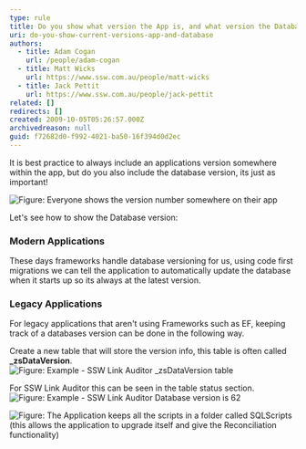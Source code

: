 ```yaml
---
type: rule
title: Do you show what version the App is, and what version the Database is?
uri: do-you-show-current-versions-app-and-database
authors:
  - title: Adam Cogan
    url: /people/adam-cogan
  - title: Matt Wicks
    url: https://www.ssw.com.au/people/matt-wicks
  - title: Jack Pettit
    url: https://www.ssw.com.au/people/jack-pettit
related: []
redirects: []
created: 2009-10-05T05:26:57.000Z
archivedreason: null
guid: f72682d0-f992-4021-ba50-16f394d0d2ec
---
```

It is best practice to always include an applications version somewhere within  the app, but do you also include the database version, its just as important! 

![Figure: Everyone shows the version number somewhere on their app](LinkAuditor.png)  

Let's see how to show the Database version:
 
<!--endintro-->

### Modern Applications

These days frameworks handle database versioning for us, using code first migrations we can tell the application to automatically update the database when it starts up so its always at the latest version.

### Legacy Applications

For legacy applications that aren't using Frameworks such as EF, keeping track of a databases version can be done in the following way. 

Create a new table that will store the version info, this table is often called **\_zsDataVersion**.
![Figure: Example - SSW Link Auditor _zsDataVersion table](zsVersionTable.png)  

For SSW Link Auditor this can be seen in the table status section.
![Figure: Example - SSW Link Auditor Database version is 62](LinkAuditorVersion.png)  

![Figure: The Application keeps all the scripts in a folder called SQLScripts (this allows the application to upgrade itself and give the Reconciliation functionality)](ChangeScripts.jpg)
